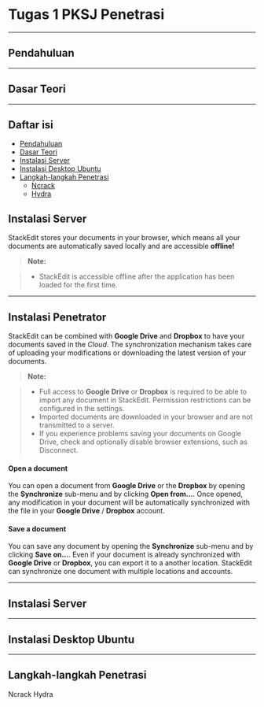 Tugas 1 PKSJ
Penetrasi
===================
----------

Pendahuluan
----------

-------------

Dasar Teori
----------


-------------

## Daftar isi
- [Pendahuluan](#pendahuluan)
- [Dasar Teori](#dasar-teori)
- [Instalasi Server](#instalasi-server)
- [Instalasi Desktop Ubuntu](#instalasi-desktop-ubuntu)
- [Langkah-langkah Penetrasi](#angkah-langkah-penetrasi)
  - [Ncrack](#crack)
  - [Hydra](#ydra)

Instalasi Server
-------------

StackEdit stores your documents in your browser, which means all your documents are automatically saved locally and are accessible **offline!**

> **Note:**

> - StackEdit is accessible offline after the application has been loaded for the first time.

----------



Instalasi Penetrator
-------------------

StackEdit can be combined with <i class="icon-provider-gdrive"></i> **Google Drive** and <i class="icon-provider-dropbox"></i> **Dropbox** to have your documents saved in the *Cloud*. The synchronization mechanism takes care of uploading your modifications or downloading the latest version of your documents.

> **Note:**

> - Full access to **Google Drive** or **Dropbox** is required to be able to import any document in StackEdit. Permission restrictions can be configured in the settings.
> - Imported documents are downloaded in your browser and are not transmitted to a server.
> - If you experience problems saving your documents on Google Drive, check and optionally disable browser extensions, such as Disconnect.

#### <i class="icon-refresh"></i> Open a document

You can open a document from <i class="icon-provider-gdrive"></i> **Google Drive** or the <i class="icon-provider-dropbox"></i> **Dropbox** by opening the <i class="icon-refresh"></i> **Synchronize** sub-menu and by clicking **Open from...**. Once opened, any modification in your document will be automatically synchronized with the file in your **Google Drive** / **Dropbox** account.

#### <i class="icon-refresh"></i> Save a document

You can save any document by opening the <i class="icon-refresh"></i> **Synchronize** sub-menu and by clicking **Save on...**. Even if your document is already synchronized with **Google Drive** or **Dropbox**, you can export it to a another location. StackEdit can synchronize one document with multiple locations and accounts.

----------

Instalasi Server
----------

----------

Instalasi Desktop Ubuntu
----------

----------

Langkah-langkah Penetrasi
----------
Ncrack
Hydra


  
